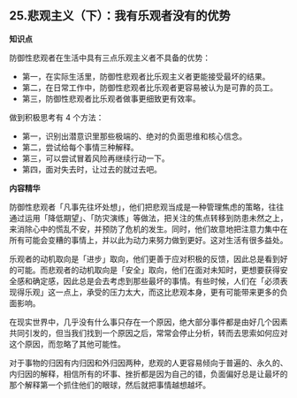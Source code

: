 ## 25.悲观主义（下）：我有乐观者没有的优势
**知识点**


防御性悲观者在生活中具有三点乐观主义者不具备的优势：


* 第一，在实际生活里，防御性悲观者比乐观主义者更能接受最坏的结果。
* 第二，在日常工作中，防御性悲观者比乐观者更容易被认为是可靠的员工。
* 第三，防御性悲观者比乐观者做事更细致更有效率。

做到积极思考有 4 个方法：


* 第一，识别出潜意识里那些极端的、绝对的负面思维和核心信念。
* 第二，尝试给每个事情三种解释。
* 第三，可以尝试冒着风险再继续行动一下。
* 第四，面对失去时，让过去的就过去吧。

**内容精华**


防御性悲观者「凡事先往坏处想」，他们把悲观当成是一种管理焦虑的策略，往往通过运用「降低期望」、「防灾演练」等做法，把关注的焦点转移到防患未然之上，来消除心中的慌乱不安，并预防了危机的发生。同时，他们故意地把注意力集中在所有可能会变糟的事情上，并以此为动力来努力做到更好。这对生活有很多益处。


乐观者的动机取向是「进步」取向，他们更善于应对积极的反馈，因此总是看到好的可能。而悲观者的动机取向是「安全」取向，他们在面对未知时，更想要获得安全感和确定感，因此总是会去考虑到那些最坏的事情。有些时候，人们在「必须表现得乐观」这一点上，承受的压力太大，而这比悲观本身，更有可能带来更多的负面影响。


在现实世界中，几乎没有什么事只存在一个原因，绝大部分事件都是由好几个因素共同引发的，但当我们找到一个原因之后，常常会停止分析，转而去思索如何应对这个原因，而忽略了其他可能性。


对于事物的归因有内归因和外归因两种，悲观的人更容易倾向于普遍的、永久的、内归因的解释，相信所有的坏事、挫折都是因为自己的错，负面偏好总是让最坏的那个解释第一个抓住他们的眼球，然后就把事情越想越坏。

